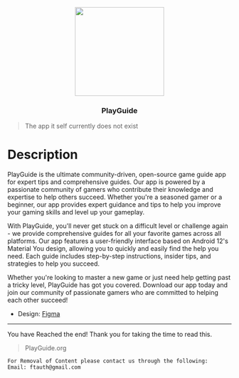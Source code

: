 <p align="center"><img src="https://user-images.githubusercontent.com/51787264/230706043-6b4d0bb0-5c0a-4665-bd25-26477e3ad53f.png" width="200" height="200"></p>

### <p align="center">PlayGuide</p>
> The app it self currently does not exist


# Description

PlayGuide is the ultimate community-driven, open-source game guide app for expert tips and comprehensive guides. Our app is powered by a passionate community of gamers who contribute their knowledge and expertise to help others succeed. Whether you're a seasoned gamer or a beginner, our app provides expert guidance and tips to help you improve your gaming skills and level up your gameplay.

With PlayGuide, you'll never get stuck on a difficult level or challenge again - we provide comprehensive guides for all your favorite games across all platforms. Our app features a user-friendly interface based on Android 12's Material You design, allowing you to quickly and easily find the help you need. Each guide includes step-by-step instructions, insider tips, and strategies to help you succeed. 

Whether you're looking to master a new game or just need help getting past a tricky level, PlayGuide has got you covered. Download our app today and join our community of passionate gamers who are committed to helping each other succeed!

- Design: [Figma](https://www.figma.com/file/pvPGHKeqZfzS5Gd1Af1Crt/Mobile-Application-Project-(Project-Unknown)?node-id=0%3A1&t=Nu57jmepN3AdfG6a-1)
-----------------------------------------------------------------------------------------------------------------------------------------------------------
You have Reached the end! Thank you for taking the time to read this.
> PlayGuide.org

```
For Removal of Content please contact us through the following:
Email: ftauth@gmail.com
```
